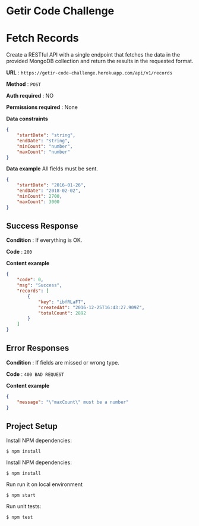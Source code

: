# Getir Code Challenge

# Fetch Records

Create a RESTful API with a single endpoint that fetches the data in the
provided MongoDB collection and return the results in the requested format.

**URL** : `https://getir-code-challenge.herokuapp.com/api/v1/records`

**Method** : `POST`

**Auth required** : NO

**Permissions required** : None

**Data constraints**

```json
{
    "startDate": "string",
    "endDate": "string",
    "minCount": "number",
    "maxCount": "number"
}
```

**Data example** All fields must be sent.

```json
{
    "startDate": "2016-01-26",
    "endDate": "2018-02-02",
    "minCount": 2700,
    "maxCount": 3000
}
```

## Success Response

**Condition** : If everything is OK.

**Code** : `200`

**Content example**

```json
{
    "code": 0,
    "msg": "Success",
    "records": [
        {
            "key": "ibfRLaFT",
            "createdAt": "2016-12-25T16:43:27.909Z",
            "totalCount": 2892
        }
    ]
}
```

## Error Responses

**Condition** : If fields are missed or wrong type.

**Code** : `400 BAD REQUEST`

**Content example**

```json
{
    "message": "\"maxCount\" must be a number"
}
```
## Project Setup

Install NPM dependencies:

```
$ npm install
```

Install NPM dependencies:

```
$ npm install
```

Run run it on local environment

```
$ npm start
```

Run unit tests:

```
$ npm test
```
